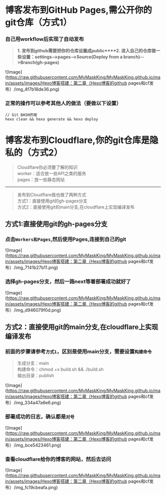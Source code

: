 
# 博客发布到GitHub Pages,需公开你的git仓库（方式1）

### 自己用workflow后实现了自动发布

> **1. 发布到github需要把你的仓库设置成public****2. 进入自己的仓库做一些设置：settings-->pages-->Source(Deploy from a branch)-->Branch(gh-pages)**

![Image](https://raw.githubusercontent.com/MyMaskKing/MyMaskKing.github.io/main/assets/images/Hexo博客搭建：第二章（Hexo博客的github pages和cf发布）/img_4f7b18de36.png)

### 正常的操作可以参考其他人的做法（要做以下设置）

```
// Git BASH终端
hexo clean && hexo generate && hexo deploy  
```

# 博客发布到Cloudflare,你的git仓库是隐私的（方式2）

> Cloudflare你必须要了解的知识  
> worker：适合放一些API之类的服务  
> pages：放一些静态网站

----------

> 发布到Cloudflare我也做了两种方式  
> 方式1：直接使用git的gh-pages分支  
> 方式2：直接使用git的main分支,在cloudflare上实现编译发布

## 方式1:直接使用git的gh-pages分支

### 点击`Workers和Pages`,然后使用Pages,连接到自己的git

![Image](https://raw.githubusercontent.com/MyMaskKing/MyMaskKing.github.io/main/assets/images/Hexo博客搭建：第二章（Hexo博客的github pages和cf发布）/img_7141b27b11.png)

### 选择gh-pages分支，然后一路next等着部署成功就好了

![Image](https://raw.githubusercontent.com/MyMaskKing/MyMaskKing.github.io/main/assets/images/Hexo博客搭建：第二章（Hexo博客的github pages和cf发布）/img_d946079f0d.png)

## 方式2：直接使用git的main分支,在cloudflare上实现编译发布

### 前面的步骤请参考`方式1`，区别是使用main分支，需要设置`构建命令`

> 生成分支：main  
> 构建命令：chmod +x build.sh && ./build.sh  
> 输出目录：publish

![Image](https://raw.githubusercontent.com/MyMaskKing/MyMaskKing.github.io/main/assets/images/Hexo博客搭建：第二章（Hexo博客的github pages和cf发布）/img_334a47a6e6.png)

### 部署成功的日志，确认都是`对号`

![Image](https://raw.githubusercontent.com/MyMaskKing/MyMaskKing.github.io/main/assets/images/Hexo博客搭建：第二章（Hexo博客的github pages和cf发布）/img_bce5423461.png)

### 查看cloudflare给你的博客的网站，然后去访问

![Image](https://raw.githubusercontent.com/MyMaskKing/MyMaskKing.github.io/main/assets/images/Hexo博客搭建：第二章（Hexo博客的github pages和cf发布）/img_fc19cbeafa.png)




<!--stackedit_data:
eyJoaXN0b3J5IjpbLTE0ODA4MDQ2ODVdfQ==
-->
